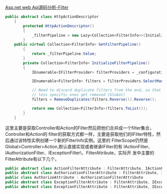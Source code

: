 ﻿[Asp.net web Api源码分析-Filter ](http://www.cnblogs.com/majiang/archive/2012/12/05/2802782.html)

``` C#
public abstract class HttpActionDescriptor
    {
        protected HttpActionDescriptor()
        {
            _filterPipeline = new Lazy<Collection<FilterInfo>>(InitializeFilterPipeline);
        }
    public virtual Collection<FilterInfo> GetFilterPipeline()
        {
            return _filterPipeline.Value;
        }
        private Collection<FilterInfo> InitializeFilterPipeline()
        {
            IEnumerable<IFilterProvider> filterProviders = _configuration.Services.GetFilterProviders();

            IEnumerable<FilterInfo> filters = filterProviders.SelectMany(fp => fp.GetFilters(_configuration, this)).OrderBy(f => f, FilterInfoComparer.Instance);

            // Need to discard duplicate filters from the end, so that most specific ones get kept (Action scope) and
            // less specific ones get removed (Global)
            filters = RemoveDuplicates(filters.Reverse()).Reverse();

            return new Collection<FilterInfo>(filters.ToList());
        }
    }
```

这里主要是获取Controller和Action的Filter然后把他们合并成一个filter集合，Controller和Action的 filter的获取方式都一样，主要是获取他们的IFilter特性，然后通过该特性实例创建一个新的FilterInfo实例。这里的 FilterScope仍然是Global>Controller>Action,默认直接实现或者继承IFilter的有 IActionFilter、IAuthorizationFilter、IExceptionFilter\、FilterAttribute，实际开 发中主要的FilterAttribute有以下几个，

``` C#
public abstract class ActionFilterAttribute : FilterAttribute, IActionFilter
public abstract class AuthorizationFilterAttribute : FilterAttribute, IAuthorizationFilter
public class AuthorizeAttribute : AuthorizationFilterAttribute
public abstract class ExceptionFilterAttribute : FilterAttribute, IExceptionFilter
public abstract class ExceptionFilterAttribute : FilterAttribute, IExceptionFilter
```
